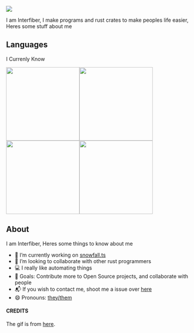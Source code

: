 ![](https://i.giphy.com/media/W6dMBdAdBgdcObSE5E/giphy.webp)

I am Interfiber, I make programs and rust crates to make peoples life easier, Heres some stuff about me

## Languages
I Currenly Know

<img src="https://cdn.svgporn.com/logos/java.svg" height="200" width="200"><img src="https://cdn.svgporn.com/logos/rust.svg" height="200" width="200"><img src="https://cdn.svgporn.com/logos/javascript.svg" height="200" width="200"><img src="https://cdn.svgporn.com/logos/swift.svg" height="200" width="200">

## About
I am Interfiber, Heres some things to know about me
- 🔭 I’m currently working on [snowfall.ts](https://github.com/Interfiber/snowfall.ts)
- 👯 I’m looking to collaborate with other rust programmers
- 💻 I really like automating things
- 🥅 Goals: Contribute more to Open Source projects, and collaborate with people
- 📬 If you wish to contact me, shoot me a issue over [here](https://github.com/Interfiber/Interfiber/issues)
- 😄 Pronouns: [they/them](https://pronoun.is/they/.../themselves)

#### CREDITS
The gif is from [here](https://giphy.com/gifs/hello-cross-stitch-cute-W6dMBdAdBgdcObSE5E).
